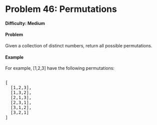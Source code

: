 # Problem 46: Permutations


#### Difficulty: Medium

#### Problem

Given a collection of distinct numbers, return all possible permutations.

#### Example

For example,
[1,2,3] have the following permutations:

<pre>

[
  [1,2,3],
  [1,3,2],
  [2,1,3],
  [2,3,1],
  [3,1,2],
  [3,2,1]
]

</pre>
